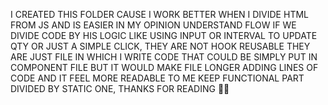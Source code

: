 I CREATED THIS FOLDER CAUSE I WORK BETTER WHEN I DIVIDE HTML FROM JS AND IS EASIER IN MY OPINION UNDERSTAND FLOW IF WE DIVIDE CODE BY HIS LOGIC LIKE USING INPUT OR INTERVAL TO UPDATE QTY OR JUST A SIMPLE CLICK, THEY ARE NOT HOOK REUSABLE THEY ARE JUST FILE IN WHICH I WRITE CODE THAT COULD BE SIMPLY PUT IN COMPONENT FILE BUT IT WOULD MAKE FILE LONGER ADDING LINES OF CODE AND IT FEEL MORE READABLE TO ME KEEP FUNCTIONAL PART DIVIDED BY STATIC ONE, THANKS FOR READING ✌🏼
